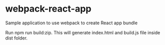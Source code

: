 # webpack-react-app
Sample application to use webpack to create React app bundle

Run npm run build:zip. This will generate index.html and build.js file inside dist folder.
